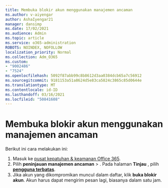 ```yaml
---
title: Membuka blokir akun menggunakan manajemen ancaman
ms.author: v-aiyengar
author: AshaIyengar21
manager: dansimp
ms.date: 17/02/2021
ms.audience: Admin
ms.topic: article
ms.service: o365-administration
ROBOTS: NOINDEX, NOFOLLOW
localization_priority: Normal
ms.collection: Adm_O365
ms.custom:
- "9002486"
- "7524"
ms.openlocfilehash: 5092f87abb99c8b8612d3aa0384dcb65a7c56912
ms.sourcegitcommit: 9181153a51a8624d5e83ca5824c3865c85d0644e
ms.translationtype: MT
ms.contentlocale: id-ID
ms.lasthandoff: 03/16/2021
ms.locfileid: "50841608"
---
```

# <a name="unblock-an-account-by-using-threat-management"></a>Membuka blokir akun menggunakan manajemen ancaman

Berikut ini cara melakukan ini: 

1. Masuk ke [pusat kepatuhan & keamanan Office 365](https://go.microsoft.com/fwlink/p/?linkid=2077143).
1. Pilih **peninjauan manajemen ancaman**  >  . Pada halaman **Tinjau** , pilih **[pengguna terbatas](https://go.microsoft.com/fwlink/?linkid=2103514)**.
1. Jika akun yang dikompromikan muncul dalam daftar, klik **buka blokir akun**. Akun harus dapat mengirim pesan lagi, biasanya dalam satu jam.